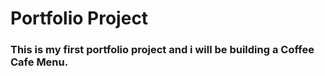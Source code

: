 # **Portfolio Project**
### **This is my first portfolio project and i will be building a Coffee Cafe Menu.**
